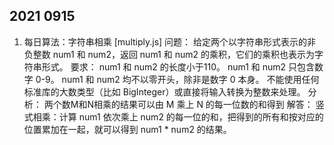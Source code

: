 ## 2021 0915

1. 每日算法：字符串相乘 [multiply.js]
   问题：
      给定两个以字符串形式表示的非负整数 num1 和 num2，返回 num1 和 num2 的乘积，它们的乘积也表示为字符串形式。
   要求：
      num1 和 num2 的长度小于110。
      num1 和 num2 只包含数字 0-9。
      num1 和 num2 均不以零开头，除非是数字 0 本身。
      不能使用任何标准库的大数类型（比如 BigInteger）或直接将输入转换为整数来处理。
   分析：
      两个数M和N相乘的结果可以由 M 乘上 N 的每一位数的和得到
   解答：
      竖式相乘：计算 num1 依次乘上 num2 的每一位的和，把得到的所有和按对应的位置累加在一起，就可以得到 num1 * num2 的结果。
